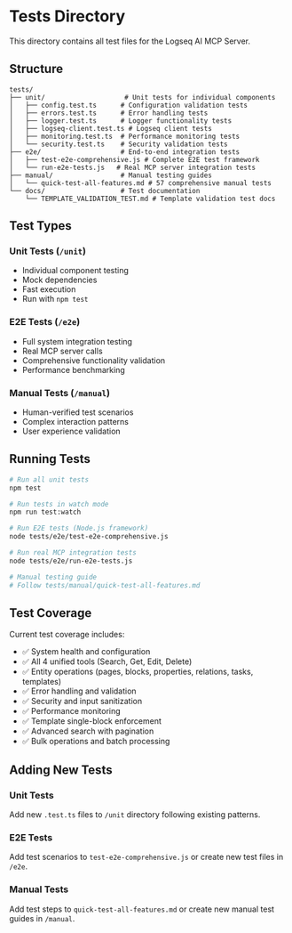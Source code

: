 # Tests Directory

This directory contains all test files for the Logseq AI MCP Server.

## Structure

```
tests/
├── unit/                    # Unit tests for individual components
│   ├── config.test.ts      # Configuration validation tests
│   ├── errors.test.ts      # Error handling tests
│   ├── logger.test.ts      # Logger functionality tests
│   ├── logseq-client.test.ts # Logseq client tests
│   ├── monitoring.test.ts  # Performance monitoring tests
│   └── security.test.ts    # Security validation tests
├── e2e/                    # End-to-end integration tests
│   ├── test-e2e-comprehensive.js # Complete E2E test framework
│   └── run-e2e-tests.js   # Real MCP server integration tests
├── manual/                 # Manual testing guides
│   └── quick-test-all-features.md # 57 comprehensive manual tests
└── docs/                   # Test documentation
    └── TEMPLATE_VALIDATION_TEST.md # Template validation test docs
```

## Test Types

### Unit Tests (`/unit`)
- Individual component testing
- Mock dependencies
- Fast execution
- Run with `npm test`

### E2E Tests (`/e2e`)
- Full system integration testing
- Real MCP server calls
- Comprehensive functionality validation
- Performance benchmarking

### Manual Tests (`/manual`)
- Human-verified test scenarios
- Complex interaction patterns
- User experience validation

## Running Tests

```bash
# Run all unit tests
npm test

# Run tests in watch mode
npm run test:watch

# Run E2E tests (Node.js framework)
node tests/e2e/test-e2e-comprehensive.js

# Run real MCP integration tests
node tests/e2e/run-e2e-tests.js

# Manual testing guide
# Follow tests/manual/quick-test-all-features.md
```

## Test Coverage

Current test coverage includes:
- ✅ System health and configuration
- ✅ All 4 unified tools (Search, Get, Edit, Delete)
- ✅ Entity operations (pages, blocks, properties, relations, tasks, templates)
- ✅ Error handling and validation
- ✅ Security and input sanitization
- ✅ Performance monitoring
- ✅ Template single-block enforcement
- ✅ Advanced search with pagination
- ✅ Bulk operations and batch processing

## Adding New Tests

### Unit Tests
Add new `.test.ts` files to `/unit` directory following existing patterns.

### E2E Tests
Add test scenarios to `test-e2e-comprehensive.js` or create new test files in `/e2e`.

### Manual Tests
Add test steps to `quick-test-all-features.md` or create new manual test guides in `/manual`.